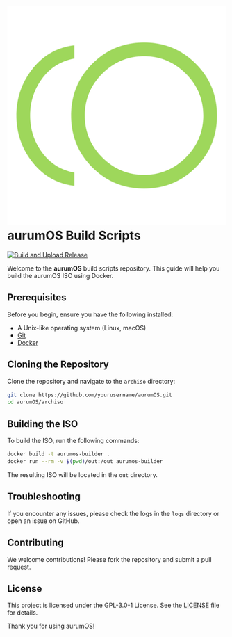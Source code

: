 # ![aurumOS Logo](aurum-logo.png) aurumOS Build Scripts

[![Build and Upload Release](https://github.com/Quanta-OSS/aurum-build-configs/actions/workflows/release.yaml/badge.svg)](https://github.com/Quanta-OSS/aurum-build-configs/actions/workflows/release.yaml)

Welcome to the **aurumOS** build scripts repository. This guide will help you build the aurumOS ISO using Docker.

## Prerequisites

Before you begin, ensure you have the following installed:

- A Unix-like operating system (Linux, macOS)
- [Git](https://git-scm.com/)
- [Docker](https://www.docker.com/)

## Cloning the Repository

Clone the repository and navigate to the `archiso` directory:

```sh
git clone https://github.com/yourusername/aurumOS.git
cd aurumOS/archiso
```

## Building the ISO

To build the ISO, run the following commands:

```sh
docker build -t aurumos-builder .
docker run --rm -v $(pwd)/out:/out aurumos-builder
```

The resulting ISO will be located in the `out` directory.

## Troubleshooting

If you encounter any issues, please check the logs in the `logs` directory or open an issue on GitHub.

## Contributing

We welcome contributions! Please fork the repository and submit a pull request.

## License

This project is licensed under the GPL-3.0-1 License. See the [LICENSE](LICENSE) file for details.

Thank you for using aurumOS!